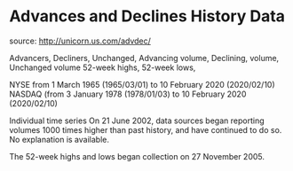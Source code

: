 # Advances and Declines History Data

source: http://unicorn.us.com/advdec/

Advancers,	Decliners,	Unchanged,	Advancing volume,	Declining, volume,	Unchanged volume	52-week highs, 52-week lows,

NYSE from 1 March 1965 (1965/03/01) to 10 February 2020 (2020/02/10)
NASDAQ (from 3 January 1978 (1978/01/03) to 10 February 2020 (2020/02/10)

Individual time series
On 21 June 2002, data sources began reporting volumes 1000 times higher than past history, and have continued to do so. No explanation is available.

The 52-week highs and lows began collection on 27 November 2005.
